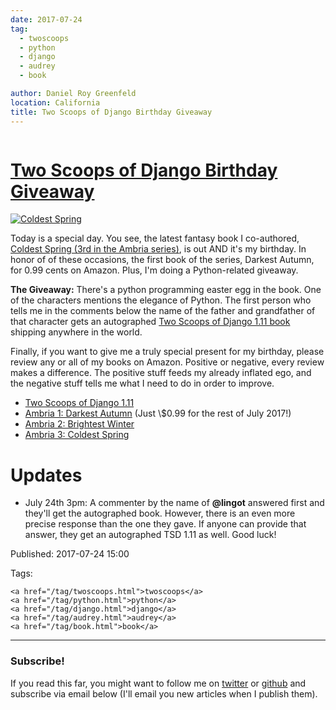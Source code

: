 ```yaml
---
date: 2017-07-24
tag:
  - twoscoops
  - python
  - django
  - audrey
  - book

author: Daniel Roy Greenfeld
location: California
title: Two Scoops of Django Birthday Giveaway
---
```


<div class="twelve wide column">
  <h1 class="ui block header">
    <div class="content">
      <a href="/two-scoops-of-django-birthday-giveaway.html"
        >Two Scoops of Django Birthday Giveaway</a
      >
    </div>
  </h1>
  <p>
    <a
      href="https://www.amazon.com/Coldest-Spring/dp/B071P74C8Z/?tag=ihpydanny-20"
      target="_blank"
      ><img
        alt="Coldest Spring"
        src="https://raw.githubusercontent.com/pydanny/pydanny.github.com/master/static/51hVFnWbG7L.jpg"
    /></a>
  </p>
  <p>
    Today is a special day. You see, the latest fantasy book I co-authored,
    <a
      href="https://www.amazon.com/Coldest-Spring/dp/B071P74C8Z/?tag=ihpydanny-20"
      target="_blank"
      >Coldest Spring (3rd in the Ambria series)</a
    >, is out AND it's my birthday. In honor of of these occasions, the first
    book of the series, Darkest Autumn, for 0.99 cents on Amazon. Plus, I'm
    doing a Python-related giveaway.
  </p>
  <p>
    <strong>The Giveaway:</strong> There's a python programming easter egg in
    the book. One of the characters mentions the elegance of Python. The first
    person who tells me in the comments below the name of the father and
    grandfather of that character gets an autographed
    <a
      href="https://twoscoopspress.org/products/two-scoops-of-django-1-11"
      target="_blank"
      >Two Scoops of Django 1.11 book</a
    >
    shipping anywhere in the world.
  </p>
  <p>
    Finally, if you want to give me a truly special present for my birthday,
    please review any or all of my books on Amazon. Positive or negative, every
    review makes a difference. The positive stuff feeds my already inflated ego,
    and the negative stuff tells me what I need to do in order to improve.
  </p>
  <ul>
    <li>
      <a
        href="https://www.amazon.com/review/create-review/?asin=0692915729?tag=ihpydanny-20"
        target="_blank"
        >Two Scoops of Django 1.11</a
      >
    </li>
    <li>
      <a
        href="https://www.amazon.com/review/create-review/?asin=B071L2G8SL?tag=ihpydanny-20"
        target="_blank"
        >Ambria 1: Darkest Autumn</a
      >
      (Just \$0.99 for the rest of July 2017!)
    </li>
    <li>
      <a
        href="https://www.amazon.com/review/create-review/?asin=B0727WW7F2?tag=ihpydanny-20"
        target="_blank"
        >Ambria 2: Brightest Winter</a
      >
    </li>
    <li>
      <a
        href="https://www.amazon.com/review/create-review/?asin=B071P74C8Z?tag=ihpydanny-20"
        target="_blank"
        >Ambria 3: Coldest Spring</a
      >
    </li>
  </ul>
  <h1 id="updates">Updates</h1>
  <ul>
    <li>
      July 24th 3pm: A commenter by the name of
      <strong>@lingot</strong> answered first and they'll get the autographed
      book. However, there is an even more precise response than the one they
      gave. If anyone can provide that answer, they get an autographed TSD 1.11
      as well. Good luck!
    </li>
  </ul>
  <p>Published: 2017-07-24 15:00</p>
  <p>
    Tags:

    <a href="/tag/twoscoops.html">twoscoops</a>
    <a href="/tag/python.html">python</a>
    <a href="/tag/django.html">django</a>
    <a href="/tag/audrey.html">audrey</a>
    <a href="/tag/book.html">book</a>
  </p>
  <hr />
  <h3 class="ui header">Subscribe!</h3>
  <p>
    If you read this far, you might want to follow me on
    <a href="https://twitter.com/pydanny">twitter</a> or
    <a href="https://github.com/pydanny">github</a> and subscribe via email
    below (I'll email you new articles when I publish them).
  </p>
   
</div>

